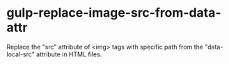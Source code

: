 # gulp-replace-image-src-from-data-attr
Replace the "src" attribute of &lt;img> tags with specific path from the "data-local-src" attribute in HTML files.
